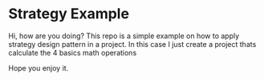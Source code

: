 # Strategy Example
Hi, how are you doing? This repo is a simple example on how to apply strategy design pattern in a project.
In this case I just create a project thats calculate the 4 basics math operations

Hope you enjoy it.
